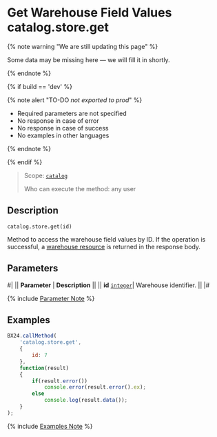# Get Warehouse Field Values catalog.store.get

{% note warning "We are still updating this page" %}

Some data may be missing here — we will fill it in shortly.

{% endnote %}

{% if build == 'dev' %}

{% note alert "TO-DO _not exported to prod_" %}

- Required parameters are not specified
- No response in case of error
- No response in case of success
- No examples in other languages
  
{% endnote %}

{% endif %}

> Scope: [`catalog`](../../scopes/permissions.md)
>
> Who can execute the method: any user

## Description

```http
catalog.store.get(id)
```

Method to access the warehouse field values by ID. If the operation is successful, a [warehouse resource](resource.md) is returned in the response body.

## Parameters

#|
|| **Parameter** | **Description** ||
|| **id** 
[`integer`](../../data-types.md)| Warehouse identifier. ||
|#

{% include [Parameter Note](../../../_includes/required.md) %}

## Examples

```javascript
BX24.callMethod(
    'catalog.store.get',
    {
        id: 7
    },
    function(result)
    {
        if(result.error())
            console.error(result.error().ex);
        else
            console.log(result.data());
    }
);
```
{% include [Examples Note](../../../_includes/examples.md) %}